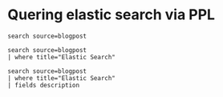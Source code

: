 
# Quering elastic search via PPL 

```
search source=blogpost 
```

```
search source=blogpost 
| where title="Elastic Search"
```

```
search source=blogpost 
| where title="Elastic Search"
| fields description
```
